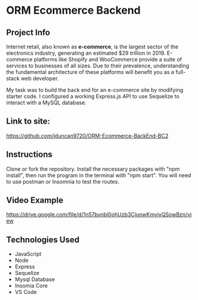 # ORM Ecommerce Backend

## Project Info

Internet retail, also known as **e-commerce**, is the largest sector of the electronics industry, generating an estimated $29 trillion in 2019. E-commerce platforms like Shopify and WooCommerce provide a suite of services to businesses of all sizes. Due to their prevalence, understanding the fundamental architecture of these platforms will benefit you as a full-stack web developer.

My task was to build the back end for an e-commerce site by modifying starter code. I configured a working Express.js API to use Sequelize to interact with a MySQL database.

## Link to site:

https://github.com/jduncan9720/ORM-Ecommerce-BackEnd-BC2

## Instructions

Clone or fork the repository.  Install the necessary packages with "npm install", then run the program in the terminal with "npm start". You will need to use postman or Insomnia to test the routes.  

## Video Example

https://drive.google.com/file/d/1n57bvnbl0ohUzb3CjunwKmyivQSowBzn/view

## Technologies Used

 - JavaScript
 - Node
 - Express
 - Sequelize
 - Mysql Database
 - Insomia Core
 - VS Code